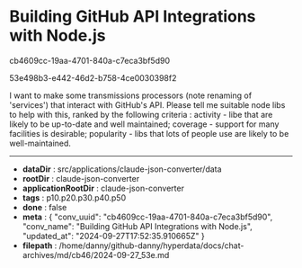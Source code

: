 # Building GitHub API Integrations with Node.js

cb4609cc-19aa-4701-840a-c7eca3bf5d90

53e498b3-e442-46d2-b758-4ce0030398f2

I want to make some transmissions processors (note renaming of 'services') that interact with GitHub's API. Please tell me suitable node libs to help with this, ranked by the following criteria : activity - libe that are likely to be up-to-date and well maintained; coverage - support for many facilities is desirable; popularity - libs that lots of people use are likely to be well-maintained.

---

* **dataDir** : src/applications/claude-json-converter/data
* **rootDir** : claude-json-converter
* **applicationRootDir** : claude-json-converter
* **tags** : p10.p20.p30.p40.p50
* **done** : false
* **meta** : {
  "conv_uuid": "cb4609cc-19aa-4701-840a-c7eca3bf5d90",
  "conv_name": "Building GitHub API Integrations with Node.js",
  "updated_at": "2024-09-27T17:52:35.910665Z"
}
* **filepath** : /home/danny/github-danny/hyperdata/docs/chat-archives/md/cb46/2024-09-27_53e.md